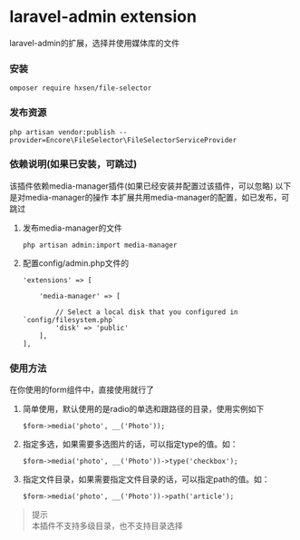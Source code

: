 laravel-admin extension
======
laravel-admin的扩展，选择并使用媒体库的文件
### 安装
```
omposer require hxsen/file-selector
```

### 发布资源
```
php artisan vendor:publish --provider=Encore\FileSelector\FileSelectorServiceProvider
```

### 依赖说明(如果已安装，可跳过)
该插件依赖media-manager插件(如果已经安装并配置过该插件，可以忽略)
以下是对media-manager的操作
本扩展共用media-manager的配置，如已发布，可跳过
1. 发布media-manager的文件
    ```$xslt
    php artisan admin:import media-manager
    ```
2. 配置config/admin.php文件的
    ```
    'extensions' => [

        'media-manager' => [
        
            // Select a local disk that you configured in `config/filesystem.php`
            'disk' => 'public'
        ],
    ],
    ```
### 使用方法
在你使用的form组件中，直接使用就行了
1. 简单使用，默认使用的是radio的单选和跟路径的目录，使用实例如下
    ```$xslt
    $form->media('photo', __('Photo'));
    ```
2. 指定多选，如果需要多选图片的话，可以指定type的值。如：
    ```$xslt
    $form->media('photo', __('Photo'))->type('checkbox');
    ```
3. 指定文件目录，如果需要指定文件目录的话，可以指定path的值。如：
    ```$xslt
    $form->media('photo', __('Photo'))->path('article');
    ```

> 提示  
> 本插件不支持多级目录，也不支持目录选择
